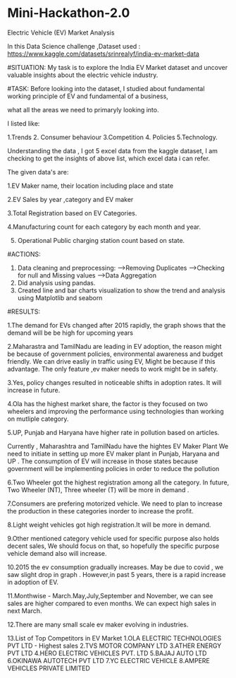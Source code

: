 # Mini-Hackathon-2.0
Electric Vehicle (EV) Market Analysis

In this Data Science challenge ,Dataset used : https://www.kaggle.com/datasets/srinrealyf/india-ev-market-data  

#SITUATION:
My task is to explore the India EV Market dataset and uncover valuable insights about the electric vehicle industry.

#TASK:
Before looking into the dataset, I studied about fundamental working principle of EV and fundamental of a business,

what all the areas we need to primaryly looking into. 

I listed like: 

1.Trends
2. Consumer behaviour
3.Competition 
4. Policies
5.Technology.

Understanding the data , I got 5 excel data from the kaggle dataset, I am checking to get the insights of above list, which excel data i can refer. 

The given data's are:

1.EV Maker name, their location including place and state

2.EV Sales by year ,category and EV maker

3.Total Registration based on EV Categories.

4.Manufacturing count for each category by each month and year.

5. Operational Public charging station count based on state.

#ACTIONS:
1. Data cleaning and preprocessing:
   -->Removing Duplicates
   -->Checking for null and Missing values
   -->Data Aggregation
2. Did analysis using pandas.
3. Created line and bar charts visualization to show the trend and analysis using Matplotlib and seaborn

   
#RESULTS:


1.The demand for EVs changed after 2015 rapidly, the graph shows that the demand will be be high for upcoming years

2.Maharastra and TamilNadu are leading in EV adoption, the reason might be because of government policies, environmental awareness and budget friendly. We can drive easliy in traffic using EV, Might be because if this advantage. The only feature ,ev maker needs to work might be in safety.

3.Yes, policy changes resulted in noticeable shifts in adoption rates. It will increase in future.

4.Ola has the highest market share, the factor is they focused on two wheelers and improving the performance using technologies than working on mutliple category.

5.UP, Punjab and Haryana have higher rate in pollution based on articles.

Currently , Maharashtra and TamilNadu have the hightes EV Maker Plant
We need to initiate in setting up more EV maker plant in Punjab, Haryana and UP . The consumption of EV will increase in those states because government will be implementing policies in order to reduce the pollution

6.Two Wheeler got the highest registration among all the category. In future, Two Wheeler (NT), Three wheeler (T) will be more in demand .

7.Consumers are prefering motorized vehicle. We need to plan to increase the production in these categories inorder to increase the profit. 

8.Light weight vehicles got high registration.It will be more in demand.

9.Other mentioned category vehicle used for specific purpose also holds decent sales, We should focus on that, so hopefully the specific purpose vehicle demand also will increase.

10.2015 the ev consumption gradually increases. May be due to covid , we saw slight drop in graph . However,in past 5 years, there is a rapid increase in adoption of EV.

11.Monthwise - March.May,July,September and November, we can see sales are higher compared to even months. We can expect high sales in next March.

12.There are many small scale ev maker evolving in industries.

13.List of Top Competitors in EV Market
1.OLA ELECTRIC TECHNOLOGIES PVT LTD - Highest sales
2.TVS MOTOR COMPANY LTD 
3.ATHER ENERGY PVT LTD 
4.HERO ELECTRIC VEHICLES PVT. LTD 
5.BAJAJ AUTO LTD 
6.OKINAWA AUTOTECH PVT LTD 
7.YC ELECTRIC VEHICLE 
8.AMPERE VEHICLES PRIVATE LIMITED
